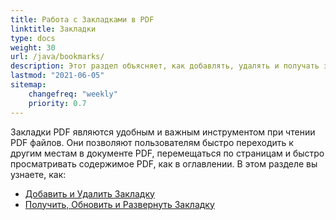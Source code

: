 ```yaml
---
title: Работа с Закладками в PDF 
linktitle: Закладки
type: docs
weight: 30
url: /java/bookmarks/
description: Этот раздел объясняет, как добавлять, удалять и получать закладки с помощью Aspose.PDF для Java.
lastmod: "2021-06-05"
sitemap:
    changefreq: "weekly"
    priority: 0.7
---
```


Закладки PDF являются удобным и важным инструментом при чтении PDF файлов. Они позволяют пользователям быстро переходить к другим местам в документе PDF, перемещаться по страницам и быстро просматривать содержимое PDF, как в оглавлении.
В этом разделе вы узнаете, как:

- [Добавить и Удалить Закладку](/pdf/java/add-and-delete-bookmark/)
- [Получить, Обновить и Развернуть Закладку](/pdf/java/get-update-and-expand-bookmark/)